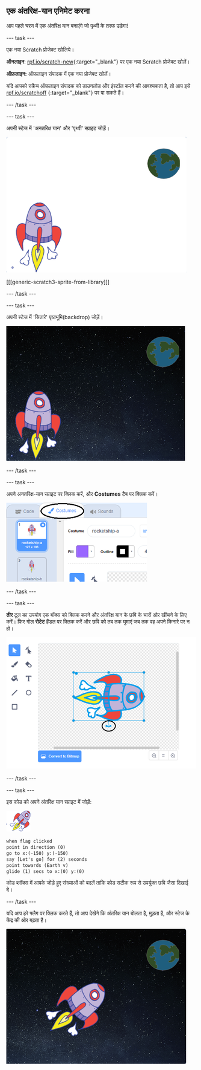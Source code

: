 ## एक अंतरिक्ष-यान एनिमेट करना

आप पहले चरण में एक अंतरिक्ष यान बनाएंगे जो पृथ्वी के तरफ उड़ेगा!

--- task ---

एक नया Scratch प्रोजेक्ट खोलिये।

**ऑनलाइन**: [rpf.io/scratch-new](http://rpf.io/scratchon){:target="_blank"} पर एक नया Scratch प्रोजेक्ट खोलें।

**ऑफ़लाइन:** ऑफ़लाइन संपादक में एक नया प्रोजेक्ट खोलें।

यदि आपको स्क्रैच ऑफ़लाइन संपादक को डाउनलोड और इंस्टॉल करने की आवश्यकता है, तो आप इसे [rpf.io/scratchoff](http://rpf.io/scratchoff) {:target="_blank"} पर पा सकते हैं।

--- /task ---

--- task ---

अपनी स्टेज में 'अनतरिक्ष यान' और 'पृथ्वी' स्प्राइट जोड़ें।

![अंतरिक्ष यान और पृथ्वी sprites](images/space-sprites.png)

[[[generic-scratch3-sprite-from-library]]]

--- /task ---

--- task ---

अपनी स्टेज में 'सितारे' पृष्ठभूमि(backdrop) जोड़ें।

![एक अंतरिक्ष पृष्ठभूमि](images/space-backdrop.png)

--- /task ---

--- task ---

अपने अनतरिक्ष-यान स्प्राइट पर क्लिक करें, और **Costumes** टैब पर क्लिक करें।

![Sprite costume](images/space-costume.png)

--- /task ---

--- task ---

**तीर** टूल का उपयोग एक बॉक्स को क्लिक करने और अंतरिक्ष यान के छवि के चारों ओर खींचने के लिए करें। फिर गोल **रोटेट** हैंडल पर क्लिक करें और छवि को तब तक घुमाएं जब तक वह अपने किनारे पर न हो।

![एक costume को घुमाते हुए](images/space-rotate.png)

--- /task ---

--- task ---

इस कोड को अपने अंतरिक्ष यान स्प्राइट में जोड़ें:

![अंतरिक्ष यान sprite](images/sprite-spaceship.png)

```blocks3
when flag clicked
point in direction (0)
go to x:(-150) y:(-150)
say [Let's go] for (2) seconds
point towards (Earth v)
glide (1) secs to x:(0) y:(0)
```

कोड ब्लॉक्स में आपके जोड़े हुए संख्याओं को बदलें ताकि कोड सटीक रूप से उपर्युक्त छवि जैसा दिखाई दे।

--- /task ---

यदि आप हरे फ्लैग पर क्लिक करते हैं, तो आप देखेंगे कि अंतरिक्ष यान बोलता है, मुड़ता है, और स्टेज के केंद्र की ओर बढ़ता है।

![एक अंतरिक्ष यान एनीमेशन का परीक्षण](images/space-animate-stage.png)